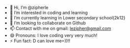 - 👋 Hi, I’m @zipherle
- 👀 I’m interested in coding and learning
- 🌱 I’m currently learning in Lower secondary school(2k12)
- 💞️ I’m looking to collaborate on Github
- 📫 Contact with me on gmail: lezipher@gmail.com
- 😄 Pronouns: I love coding very very much!
- ⚡ Fun fact: D can love me=))!!

<!---
phucgs/phucgs is a ✨ special ✨ repository because its `README.md` (this file) appears on your GitHub profile.
You can click the Preview link to take a look at your changes.
--->
